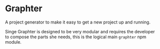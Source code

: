 # Graphter
A project generator to make it easy to get a new project up and running.

Singe Graphter is designed to be very modular and requires the developer to compose the parts she needs, this is the logical main ```graphter``` npm module.
